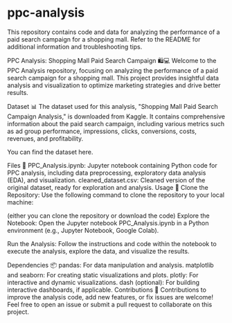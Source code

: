 # ppc-analysis
This repository contains code and data for analyzing the performance of a paid search campaign for a shopping mall. Refer to the README for additional information and troubleshooting tips.

PPC Analysis: Shopping Mall Paid Search Campaign 🛍️💻
Welcome to the PPC Analysis repository, focusing on analyzing the performance of a paid search campaign for a shopping mall. This project provides insightful data analysis and visualization to optimize marketing strategies and drive better results.

Dataset 📊
The dataset used for this analysis, "Shopping Mall Paid Search Campaign Analysis," is downloaded from Kaggle. It contains comprehensive information about the paid search campaign, including various metrics such as ad group performance, impressions, clicks, conversions, costs, revenues, and profitability.

You can find the dataset here.

Files 📁
PPC_Analysis.ipynb: Jupyter notebook containing Python code for PPC analysis, including data preprocessing, exploratory data analysis (EDA), and visualization.
cleaned_dataset.csv: Cleaned version of the original dataset, ready for exploration and analysis.
Usage 🚀
Clone the Repository: Use the following command to clone the repository to your local machine:

(either you can clone the repository or download the code)
Explore the Notebook: Open the Jupyter notebook PPC_Analysis.ipynb in a Python environment (e.g., Jupyter Notebook, Google Colab).

Run the Analysis: Follow the instructions and code within the notebook to execute the analysis, explore the data, and visualize the results.

Dependencies 📦
pandas: For data manipulation and analysis.
matplotlib and seaborn: For creating static visualizations and plots.
plotly: For interactive and dynamic visualizations.
dash (optional): For building interactive dashboards, if applicable.
Contributions 🤝
Contributions to improve the analysis code, add new features, or fix issues are welcome! Feel free to open an issue or submit a pull request to collaborate on this project.
